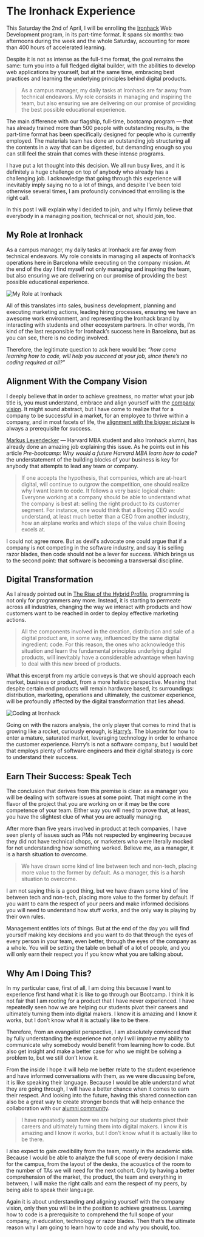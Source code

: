# The Ironhack Experience
This Saturday the 2nd of April, I will be enrolling the [Ironhack](https://www.ironhack.com) Web Development program, in its part-time format. It spans six months: two afternoons during the week and the whole Saturday, accounting for more than 400 hours of accelerated learning.

Despite it is not as intense as the full-time format, the goal remains the same: turn you into a full fledged digital builder, with the abilities to develop web applications by yourself, but at the same time, embracing best practices and learning the underlying principles behind digital products.

> As a campus manager, my daily tasks at Ironhack are far away from technical endeavors. My role consists in managing and inspiring the team, but also ensuring we are delivering on our promise of providing the best possible educational experience.

The main difference with our flagship, full-time, bootcamp program — that has already trained more than 500 people with outstanding results, is the part-time format has been specifically designed for people who is currently employed. The materials team has done an outstanding job structuring all the contents in a way that can be digested, but demanding enough so you can still feel the strain that comes with these intense programs.

I have put a lot thought into this decision. We all run busy lives, and it is definitely a huge challenge on top of anybody who already has a challenging job. I acknowledge that going through this experience will inevitably imply saying no to a lot of things, and despite I’ve been told otherwise several times, I am profoundly convinced that enrolling is the right call.

In this post I will explain why I decided to join, and why I firmly believe that everybody in a managing position, technical or not, should join, too.


## My Role at Ironhack
As a campus manager, my daily tasks at Ironhack are far away from technical endeavors. My role consists in managing all aspects of Ironhack’s operations here in Barcelona while executing on the company mission. At the end of the day I find myself not only managing and inspiring the team, but also ensuring we are delivering on our promise of providing the best possible educational experience.

![My Role at Ironhack](https://res.cloudinary.com/dteii5unv/image/upload/v1520686018/blog/2016/ironhack-experience-1.jpg "My Role at Ironhack")

All of this translates into sales, business development, planning and executing marketing actions, leading hiring processes, ensuring we have an awesome work environment, and representing the Ironhack brand by interacting with students and other ecosystem partners. In other words, I’m kind of the last responsible for Ironhack’s success here in Barcelona, but as you can see, there is no coding involved.

Therefore, the legitimate question to ask here would be: *“how come learning how to code, will help you succeed at your job, since there’s no coding required at all?”*


## Alignment With the Company Vision
I deeply believe that in order to achieve greatness, no matter what your job title is, you must understand, embrace and align yourself with the [company vision](https://collado.io/blog/2014/1/23/thoughts-on-vision). It might sound abstract, but I have come to realize that for a company to be successful in a market, for an employee to thrive within a company, and in most facets of life, the [alignment with the bigger picture](https://collado.io/blog/2017/alignment) is always a prerequisite for success.

[Markus Leyendecker](https://www.linkedin.com/in/leyendecker) — Harvard MBA student and also Ironhack alumni, has already done an amazing job explaining this issue. As he points out in his article *Pre-bootcamp: Why would a future Harvard MBA learn how to code?* the understatement of the building blocks of your business is key for anybody that attempts to lead any team or company.

> If one accepts the hypothesis, that companies, which are at-heart digital, will continue to outgrow the competition, one should realize why I want learn to code. It follows a very basic logical chain: Everyone working at a company should be able to understand what the company is best at: selling the right product to its customer segment. For instance, one would think that a Boeing CEO would understand, at least much better than a CEO from another industry, how an airplane works and which steps of the value chain Boeing excels at.

I could not agree more. But as devil's advocate one could argue that if a company is not competing in the software industry, and say it is selling razor blades, then code should not be a lever for success. Which brings us to the second point: that software is becoming a transversal discipline.


## Digital Transformation
As I already pointed out in [The Rise of the Hybrid Profile](https://collado.io/blog/2016/3/1/hybrid-profile), programming is not only for programmers any more. Instead, it is starting to permeate across all industries, changing the way we interact with products and how customers want to be reached in order to deploy effective marketing actions.

> All the components involved in the creation, distribution and sale of a digital product are, in some way, influenced by the same digital ingredient: code. For this reason, the ones who acknowledge this situation and learn the fundamental principles underlying digital products, will inevitably have a considerable advantage when having to deal with this new breed of products.

What this excerpt from my article conveys is that we should approach each market, business or product, from a more holistic perspective. Meaning that despite certain end products will remain hardware based, its surroundings: distribution, marketing, operations and ultimately, the customer experience, will be profoundly affected by the digital transformation that lies ahead.

![Coding at Ironhack](https://res.cloudinary.com/dteii5unv/image/upload/v1520685190/blog/2016/ironhack-experience-2.jpg "Coding at Ironhack")

Going on with the razors analysis, the only player that comes to mind that is growing like a rocket, curiously enough, is [Harry’s](https://www.harrys.com/). The blueprint for how to enter a mature, saturated market, leveraging technology in order to enhance the customer experience. Harry’s is not a software company, but I would bet that employs plenty of software engineers and their digital strategy is core to understand their success.


## Earn Their Success: Speak Tech
The conclusion that derives from this premise is clear: as a manager you will be dealing with software issues at some point. That might come in the flavor of the project that you are working on or it may be the core competence of your team. Either way you will need to prove that, at least, you have the slightest clue of what you are actually managing.

After more than five years involved in product at tech companies, I have seen plenty of issues such as PMs not respected by engineering because they did not have technical chops, or marketers who were literally mocked for not understanding how something worked. Believe me, as a manager, it is a harsh situation to overcome.

> We have drawn some kind of line between tech and non-tech, placing more value to the former by default. As a manager, this is a harsh situation to overcome.

I am not saying this is a good thing, but we have drawn some kind of line between tech and non-tech, placing more value to the former by default. If you want to earn the respect of your peers and make informed decisions you will need to understand how stuff works, and the only way is playing by their own rules.

Management entitles lots of things. But at the end of the day you will find yourself making key decisions and you want to do that through the eyes of every person in your team, even better, through the eyes of the company as a whole. You will be setting the table on behalf of a lot of people, and you will only earn their respect you if you know what you are talking about.


## Why Am I Doing This?
In my particular case, first of all, I am doing this because I want to experience first hand what it is like to go through our Bootcamp. I think it is not fair that I am rooting for a product that I have never experienced. I have repeatedly seen how we are helping our students pivot their careers and ultimately turning them into digital makers. I know it is amazing and I know it works, but I don’t know what it is actually like to be there.

Therefore, from an evangelist perspective, I am absolutely convinced that by fully understanding the experience not only I will improve my ability to communicate why somebody would benefit from learning how to code. But also get insight and make a better case for who we might be solving a problem to, but we still don’t know it.

From the inside I hope it will help me better relate to the student experience and have informed conversations with them, as we were discussing before, it is like speaking their language. Because I would be able understand what they are going through, I will have a better chance when it comes to earn their respect. And looking into the future, having this shared connection can also be a great way to create stronger bonds that will help enhance the collaboration with our [alumni community](https://collado.io/blog/2017/community).

> I have repeatedly seen how we are helping our students pivot their careers and ultimately turning them into digital makers. I know it is amazing and I know it works, but I don’t know what it is actually like to be there.

I also expect to gain credibility from the team, mostly in the academic side. Because I would be able to analyze the full scope of every decision I make for the campus, from the layout of the desks, the acoustics of the room to the number of TAs we will need for the next cohort. Only by having a better comprehension of the market, the product, the team and everything in between, I will make the right calls and earn the respect of my peers, by being able to speak their language.

Again it is about understanding and aligning yourself with the company vision, only then you will be in the position to achieve greatness. Learning how to code is a prerequisite to comprehend the full scope of your company, in education, technology or razor blades. Then that’s the ultimate reason why I am going to learn how to code and why you should, too.
